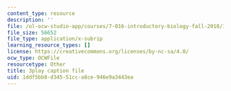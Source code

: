 ```yaml
---
content_type: resource
description: ''
file: /ol-ocw-studio-app/courses/7-016-introductory-biology-fall-2018/1ddf5bb8d34551cca8ce946e9a3443ea_iz7rWK5cqjE.vtt
file_size: 56652
file_type: application/x-subrip
learning_resource_types: []
license: https://creativecommons.org/licenses/by-nc-sa/4.0/
ocw_type: OCWFile
resourcetype: Other
title: 3play caption file
uid: 1ddf5bb8-d345-51cc-a8ce-946e9a3443ea
---
```

